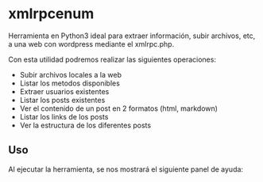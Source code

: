 # xmlrpcenum
Herramienta en Python3 ideal para extraer información, subir archivos, etc, a una web con wordpress mediante el xmlrpc.php. 

Con esta utilidad podremos realizar las siguientes operaciones:
  - Subir archivos locales a la web
  - Listar los metodos disponibles
  - Extraer usuarios existentes
  - Listar los posts existentes
  - Ver el contenido de un post en 2 formatos (html, markdown)
  - Listar los links de los posts
  - Ver la estructura de los diferentes posts

## Uso
Al ejecutar la herramienta, se nos mostrará el siguiente panel de ayuda:
